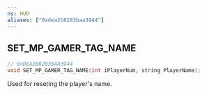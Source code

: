 ```yaml
---
ns: HUD
aliases: ["0xdea2b8283baa3944"]
---
```

## SET_MP_GAMER_TAG_NAME

```c
// 0xDEA2B8283BAA3944
void SET_MP_GAMER_TAG_NAME(int iPlayerNum, string PlayerName);
```

Used for reseting the player's name.

